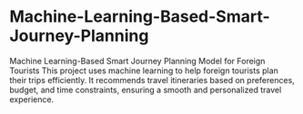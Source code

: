 # Machine-Learning-Based-Smart-Journey-Planning
Machine Learning-Based Smart Journey Planning Model for Foreign Tourists This project uses machine learning to help foreign tourists plan their trips efficiently. It recommends travel itineraries based on preferences, budget, and time constraints, ensuring a smooth and personalized travel experience.
